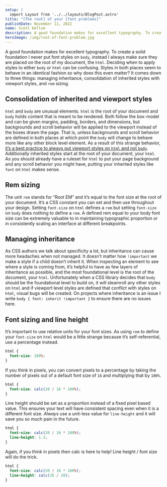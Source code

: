 ```yaml
---
setup: |
  import Layout from '../../layouts/BlogPost.astro'
title: "[The root] of your [font problems]"
publishDate: November 11, 2022
name: Scott Kellum
description: A good foundation makes for excellent typography. To create a solid foundation I never put font styles on body, instead I always make sure they are placed on the root of my document, the html. Deciding when to apply styles to either body or html can be confusing. Styles in both places seem to behave in an identical fashion so why does this even matter? It comes down to three things — managing inheritance, consolidation of inherited styles with viewport styles, and rem sizing.
heroImage: /img/root-of-font-problem.jpg
---
```


A good foundation makes for excellent typography. To create a solid foundation I never put font styles on `body`, instead I always make sure they are placed on the root of my document, the `html`. Deciding when to apply styles to either `body` or `html` can be confusing. Styles in both places seem to behave in an identical fashion so why does this even matter? It comes down to three things: managing inheritance, consolidation of inherited styles with viewport styles, and `rem` sizing.

## Consolidation of inherited and viewport styles

`html` and `body` are unusual elements. `html` is the root of your document and `body` holds content that is meant to be rendered. Both follow the box-model and can be given margins, padding, borders, and dimensions, but backgrounds and scroll behavior will be applied to the viewport instead of the boxes drawn the page. That is, unless backgrounds and scroll behavior are defined in both places at which point the `body` will change to behave more like any other block level element. As a result of this strange behavior, [it’s a best practice to always put viewport styles on `html` and not `body`](https://twitter.com/TerribleMia/status/1380310383588646916). Additionally inherited styles start at the root of your document, your `html`. As you should already have a ruleset for `html` to put your page background and any scroll behavior you might have, putting your inherited styles like `font` on `html` makes sense.

## Rem sizing

The unit `rem` stands for “Root EM” and it’s equal to the font size at the root of your document. It’s a CSS constant you can set and then use throughout your design. Setting `font-size` on `html` defines a `rem` but setting `font-size` on `body` does nothing to define a `rem`. A defined rem equal to your body font size can be extremely valuable to in maintaining typographic proportion or in consistently scaling an interface at different breakpoints.

## Managing inheritance

As CSS authors we talk about specificity a lot, but inheritance can cause more headaches when not managed. It doesn’t matter how `!important` we make a style if a child doesn’t inherit it. When inspecting an element to see where a style is coming from, it’s helpful to have as few layers of inheritance as possible, and the most foundational level is the root of the document, your `html`. Unfortunately when a CSS library decides that `body` should be the foundational level to build on, it will steamroll any other styles on `html` and if viewport level styles are defined that conflict with styles on `html`, visual bugs will be created. On projects where inheritance is an issue I write `body { font: inherit !important }` to ensure there are no issues here.

## Font sizing and line height

It’s important to use relative units for your font sizes. As using `rem` to define your `font-size` on `html` would be a little strange because it’s self-referential, use a percentage instead.

```css
html {
  font-size: 100%;
}
```

If you think in pixels, you can convert pixels to a percentage by taking the number of pixels out of a default font size of `16` and multiplying that by `100%`.

```css
html {
  font-size: calc(20 / 16 * 100%);
}
```

Line height should be set as a proportion instead of a fixed pixel based value. This ensures your text will have consistent spacing even when it is a different font size. _Always_ use a unit-less value for `line-height` and it will save you so much pain in the future.

```css
html {
  font-size: calc(20 / 16 * 100%);
  line-height: 1.3;
}
```

Again, if you think in pixels then calc is here to help! Line height / font size will do the trick.

```css
html {
  font-size: calc(20 / 16 * 100%);
  line-height: calc(26 / 20);
}
```